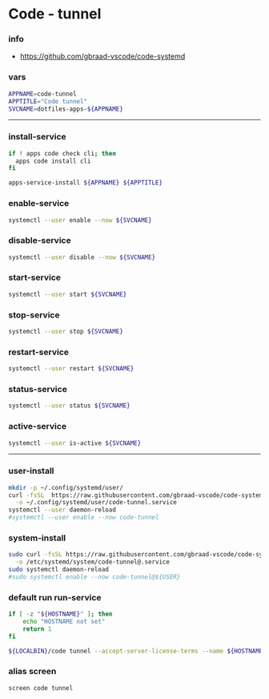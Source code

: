 # Code - tunnel

### info

  - https://github.com/gbraad-vscode/code-systemd


### vars
```sh
APPNAME=code-tunnel
APPTITLE="Code tunnel"
SVCNAME=dotfiles-apps-${APPNAME}
```

---

### install-service
```sh
if ! apps code check cli; then
  apps code install cli
fi

apps-service-install ${APPNAME} ${APPTITLE}
```

### enable-service
```sh
systemctl --user enable --now ${SVCNAME}
```

### disable-service
```sh
systemctl --user disable --now ${SVCNAME}
```

### start-service
```sh
systemctl --user start ${SVCNAME}
```

### stop-service
```sh
systemctl --user stop ${SVCNAME}
```

### restart-service
```sh
systemctl --user restart ${SVCNAME}
```

### status-service
```sh
systemctl --user status ${SVCNAME}
```

### active-service
```sh
systemctl --user is-active ${SVCNAME}
```

---

### user-install
```sh
mkdir -p ~/.config/systemd/user/
curl -fsSL  https://raw.githubusercontent.com/gbraad-vscode/code-systemd/refs/heads/main/user/code-tunnel.service   \
  -o ~/.config/systemd/user/code-tunnel.service
systemctl --user daemon-reload
#systemctl --user enable --now code-tunnel
```

### system-install
```sh
sudo curl -fsSL https://raw.githubusercontent.com/gbraad-vscode/code-systemd/refs/heads/main/system/code-tunnel%40.service   \
  -o /etc/systemd/system/code-tunnel@.service
sudo systemctl daemon-reload
#sudo systemctl enable --now code-tunnel@${USER}
```

### default run run-service
```sh
if [ -z "${HOSTNAME}" ]; then
    echo "HOSTNAME not set"
    return 1
fi

${LOCALBIN}/code tunnel --accept-server-license-terms --name ${HOSTNAME}
```

### alias screen
```sh
screen code tunnel
```

